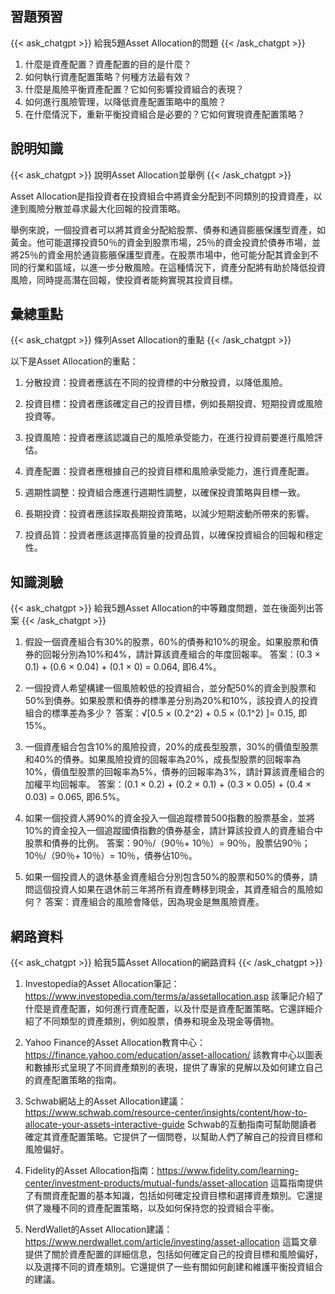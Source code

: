 ## 習題預習
{{< ask_chatgpt >}}
給我5題Asset Allocation的問題
{{< /ask_chatgpt >}}



1. 什麼是資產配置？資產配置的目的是什麼？
2. 如何執行資產配置策略？何種方法最有效？
3. 什麼是風險平衡資產配置？它如何影響投資組合的表現？
4. 如何進行風險管理，以降低資產配置策略中的風險？
5. 在什麼情況下，重新平衡投資組合是必要的？它如何實現資產配置策略？   

## 說明知識
{{< ask_chatgpt >}}
說明Asset Allocation並舉例
{{< /ask_chatgpt >}}



Asset Allocation是指投資者在投資組合中將資金分配到不同類別的投資資產，以達到風險分散並尋求最大化回報的投資策略。

舉例來說，一個投資者可以將其資金分配給股票、債券和通貨膨脹保護型資產，如黃金。他可能選擇投資50％的資金到股票市場，25％的資金投資於債券市場，並將25％的資金用於通貨膨脹保護型資產。在股票市場中，他可能分配其資金到不同的行業和區域，以進一步分散風險。在這種情況下，資產分配將有助於降低投資風險，同時提高潛在回報，使投資者能夠實現其投資目標。   

## 彙總重點
{{< ask_chatgpt >}}
條列Asset Allocation的重點
{{< /ask_chatgpt >}}



以下是Asset Allocation的重點：

1. 分散投資：投資者應該在不同的投資標的中分散投資，以降低風險。

2. 投資目標：投資者應該確定自己的投資目標，例如長期投資、短期投資或風險投資等。

3. 投資風險：投資者應該認識自己的風險承受能力，在進行投資前要進行風險評估。

4. 資產配置：投資者應根據自己的投資目標和風險承受能力，進行資產配置。

5. 週期性調整：投資組合應進行週期性調整，以確保投資策略與目標一致。

6. 長期投資：投資者應該採取長期投資策略，以減少短期波動所帶來的影響。

7. 投資品質：投資者應該選擇高質量的投資品質，以確保投資組合的回報和穩定性。   

## 知識測驗
{{< ask_chatgpt >}}
給我5題Asset Allocation的中等難度問題，並在後面列出答案
{{< /ask_chatgpt >}}



1. 假設一個資產組合有30%的股票，60%的債券和10%的現金。如果股票和債券的回報分別為10%和4%，請計算該資產組合的年度回報率。
答案：(0.3 × 0.1) + (0.6 × 0.04) + (0.1 × 0) = 0.064, 即6.4%。

2. 一個投資人希望構建一個風險較低的投資組合，並分配50%的資金到股票和50%到債券。如果股票和債券的標準差分別為20%和10%，該投資人的投資組合的標準差為多少？
答案：√[0.5 × (0.2^2) + 0.5 × (0.1^2) ]= 0.15, 即15%。

3. 一個資產組合包含10%的風險投資，20%的成長型股票，30%的價值型股票和40%的債券。如果風險投資的回報率為20%，成長型股票的回報率為10%，價值型股票的回報率為5%，債券的回報率為3%，請計算該資產組合的加權平均回報率。
答案：(0.1 × 0.2) + (0.2 × 0.1) + (0.3 × 0.05) + (0.4 × 0.03) = 0.065, 即6.5%。

4. 如果一個投資人將90%的資金投入一個追蹤標普500指數的股票基金，並將10%的資金投入一個追蹤國債指數的債券基金，請計算該投資人的資產組合中股票和債券的比例。
答案：90％/（90％+ 10％）= 90％，股票佔90％； 10％/（90％+ 10％）= 10％，債券佔10％。

5. 如果一個投資人的退休基金資產組合分別包含50%的股票和50%的債券，請問這個投資人如果在退休前三年將所有資產轉移到現金，其資產組合的風險如何？
答案：資產組合的風險會降低，因為現金是無風險資產。   

## 網路資料
{{< ask_chatgpt >}}
給我5篇Asset Allocation的網路資料
{{< /ask_chatgpt >}}



1. Investopedia的Asset Allocation筆記：https://www.investopedia.com/terms/a/assetallocation.asp
 該筆記介紹了什麼是資產配置，如何進行資產配置，以及什麼是資產配置策略。它還詳細介紹了不同類型的資產類別，例如股票，債券和現金及現金等價物。

2. Yahoo Finance的Asset Allocation教育中心：https://finance.yahoo.com/education/asset-allocation/
 該教育中心以圖表和數據形式呈現了不同資產類別的表現，提供了專家的見解以及如何建立自己的資產配置策略的指南。

3. Schwab網站上的Asset Allocation建議：https://www.schwab.com/resource-center/insights/content/how-to-allocate-your-assets-interactive-guide 
 Schwab的互動指南可幫助閱讀者確定其資產配置策略。它提供了一個問卷，以幫助人們了解自己的投資目標和風險偏好。

4. Fidelity的Asset Allocation指南：https://www.fidelity.com/learning-center/investment-products/mutual-funds/asset-allocation
 這篇指南提供了有關資產配置的基本知識，包括如何確定投資目標和選擇資產類別。它還提供了幾種不同的資產配置策略，以及如何保持您的投資組合平衡。

5. NerdWallet的Asset Allocation建議：https://www.nerdwallet.com/article/investing/asset-allocation
 這篇文章提供了關於資產配置的詳細信息，包括如何確定自己的投資目標和風險偏好，以及選擇不同的資產類別。它還提供了一些有關如何創建和維護平衡投資組合的建議。   

